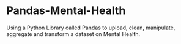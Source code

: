 # Pandas-Mental-Health
Using a Python Library called Pandas to upload, clean, manipulate, aggregate and transform a dataset on Mental Health.
